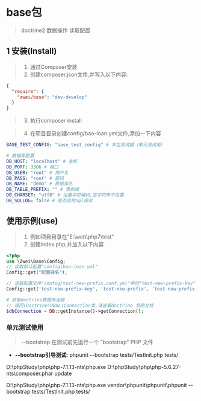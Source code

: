 # base包

> doctrine2 数据操作
> 读取配置


## 1 安装(Install)
> 1. 通过Composer安装
> 2. 创建composer.json文件,并写入以下内容:

```json
{
  "require": {
    "zwei/base": "dev-develop"
  }
}
```
> 3. 执行composer install

> 4. 在项目目录创建config/bao-loan.yml文件,添加一下内容

```yml
BASE_TEST_CONFIG: "base_test_config" # 本包测试键（单元测试用）

# 数据库配置
DB_HOST: "localhost" # 主机
DB_PORT: 3306 # 端口
DB_USER: "root" # 用户名
DB_PASS: "root" # 密码
DB_NAME: "demo" # 数据库名
DB_TABLE_PREFIX: "" # 表前缀
DB_CHARSET: "utf8" # 设置字符编码,空字符串不设置
DB_SQLLOG: false # 是否启用sql调试
```

## 使用示例(use)
> 1. 例如项目目录在"E:\web\php7\test"
> 2. 创建index.php,并加入以下内容

```php
<?php
use \Zwei\Base\Config;
// 读取默认配置"config\bao-loan.yml"
Config::get("配置键名");

// 读取配置文件"config/test-new-prefix.conf.yml"中的"test-new-prefix-key"
Config::get('test-new-prefix-key', 'test-new-prefix', 'test-new-prefix.conf.yml');

# 获取doctrine数据库连接
// 返回\Doctrine\DBAL\Connection类,请查看doctrine 官网文档
$dbConnection = DB::getInstance()->getConnection();
```

### 单元测试使用
> --bootstrap 在测试前先运行一个 "bootstrap" PHP 文件
* **--bootstrap引导测试:** phpunit --bootstrap tests/TestInit.php tests/

D:\phpStudy\php\php-7.1.13-nts\php.exe D:\phpStudy\php\php-5.6.27-nts\composer.phar update

D:\phpStudy\php\php-7.1.13-nts\php.exe vendor\phpunit\phpunit\phpunit --bootstrap tests/TestInit.php tests/
